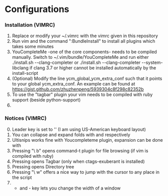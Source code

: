 # Configurations

### Installation (VIMRC)
1. Replace or modify your ~/.vimrc with the vimrc given in this repository
2. Run vim and the command ":BundleInstall" to install all plugins which takes some minutes
3. YouCompleteMe -one of the core components- needs to be compiled manually. Switch to ~/.vim/bundle/YouCompleteMe and run either ./install.sh --clang-completer  or ./install.sh --clang-completer --system-libclang if clang 3.7 or higher cannot be installed automatically by the install-script
4. (Optional) Modify the line ycm_global_ycm_extra_conf such that it points to your global ycm_extra_conf. An example can be found at https://gist.github.com/zhuzhenpeng/5939304c8f298c82352b
5. To use the "tagbar" plugin your vim needs to be compiled with ruby support (beside python-support)
6. 

### Notices (VIMRC)
0. Leader key is set to '\' (I am using US-American keyboard layout)
1. You can collapse and expand folds with <z-o> and <z-c> respectively
2. Ultisnips works fine with Youcompleteme plugin, expansion can be done with <C-Return>
3. Pressing "\ b" opens command-t plugin for file browsing (if vim is compiled with ruby)
4. Pressing <F3> opens Tagbar (only when ctags-exuberant is installed)
5. Pressing <F2> opens Directory tree
6. Pressing "\ w" offers a nice way to jump with the cursor to any place in the script
7. + and - key lets you change the width of a window
